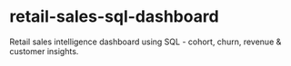 # retail-sales-sql-dashboard
Retail sales intelligence dashboard using SQL - cohort, churn, revenue &amp; customer insights.
